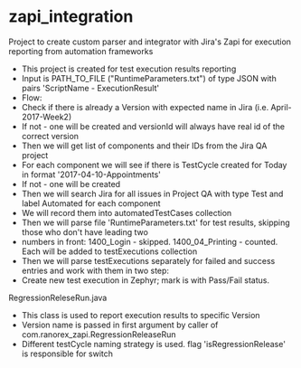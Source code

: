 # zapi_integration
Project to create custom parser and integrator with Jira's Zapi for execution reporting from automation frameworks

 * This project is created for test execution results reporting
 * Input is PATH_TO_FILE ("RuntimeParameters.txt") of type JSON with pairs 'ScriptName - ExecutionResult'
 * Flow:
 * Check if there is already a Version with expected name in Jira (i.e. April-2017-Week2)
 * If not - one will be created and versionId will always have real id of the correct version
 * Then we will get list of components and their IDs from the Jira QA project
 * For each component we will see if there is TestCycle created for Today in format '2017-04-10-Appointments'
 * If not - one will be created
 * Then we will search Jira for all issues in Project QA with type Test and label Automated for each component
 * We will record them into automatedTestCases collection
 * Then we will parse file 'RuntimeParameters.txt' for test results, skipping those who don't have leading two
 * numbers in front: 1400_Login - skipped. 1400_04_Printing - counted. Each will be added to testExecutions collection
 * Then we will parse testExecutions separately for failed and success entries and work with them in two step:
 * Create new test execution in Zephyr; mark is with Pass/Fail status.
 
 RegressionReleseRun.java
 * This class is used to report execution results to specific Version
 * Version name is passed in first argument by caller of com.ranorex_zapi.RegressionReleaseRun
 * Different testCycle naming strategy is used. flag 'isRegressionRelease' is responsible for switch
